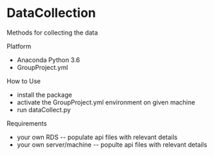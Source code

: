 # DataCollection
Methods for collecting the data

Platform
- Anaconda Python 3.6
- GroupProject.yml

How to Use
- install the package
- activate the GroupProject.yml environment on given machine
- run dataCollect.py

Requirements
- your own RDS
-- populate api files with relevant details
- your own server/machine
-- populte api files with relevant details
